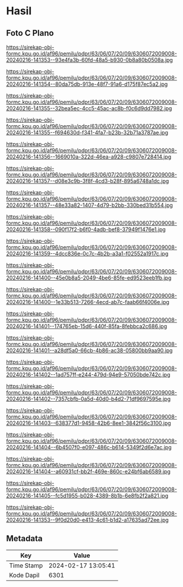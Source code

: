 # Hasil

## Foto C Plano

https://sirekap-obj-formc.kpu.go.id/af96/pemilu/pdpr/63/06/07/20/09/6306072009008-20240216-141353--93e4fa3b-60fd-48a5-b930-0b8a80b0508a.jpg

https://sirekap-obj-formc.kpu.go.id/af96/pemilu/pdpr/63/06/07/20/09/6306072009008-20240216-141354--80da75db-913e-48f7-91a6-d175f87ec5a2.jpg

https://sirekap-obj-formc.kpu.go.id/af96/pemilu/pdpr/63/06/07/20/09/6306072009008-20240216-141355--32bea5ec-4cc5-45ac-ac8b-f0c6d9dd7982.jpg

https://sirekap-obj-formc.kpu.go.id/af96/pemilu/pdpr/63/06/07/20/09/6306072009008-20240216-141355--f694630d-f341-4fa7-b23b-32b71a3787ae.jpg

https://sirekap-obj-formc.kpu.go.id/af96/pemilu/pdpr/63/06/07/20/09/6306072009008-20240216-141356--1669010a-322d-46ea-a928-c9807e728414.jpg

https://sirekap-obj-formc.kpu.go.id/af96/pemilu/pdpr/63/06/07/20/09/6306072009008-20240216-141357--d08e3c9b-3f8f-4cd3-b28f-895a6748a1dc.jpg

https://sirekap-obj-formc.kpu.go.id/af96/pemilu/pdpr/63/06/07/20/09/6306072009008-20240216-141357--48e33a82-1407-4d79-b2bb-330bed31b554.jpg

https://sirekap-obj-formc.kpu.go.id/af96/pemilu/pdpr/63/06/07/20/09/6306072009008-20240216-141358--090f17f2-b6f0-4adb-bef8-37949f1476e1.jpg

https://sirekap-obj-formc.kpu.go.id/af96/pemilu/pdpr/63/06/07/20/09/6306072009008-20240216-141359--4dcc836e-0c7c-4b2b-a3a1-f02552a1917c.jpg

https://sirekap-obj-formc.kpu.go.id/af96/pemilu/pdpr/63/06/07/20/09/6306072009008-20240216-141400--45e0b8a5-2049-4be6-85fe-ed9523eeb1fb.jpg

https://sirekap-obj-formc.kpu.go.id/af96/pemilu/pdpr/63/06/07/20/09/6306072009008-20240216-141400--1e33b513-7266-4ecd-ab7c-faab66f4006e.jpg

https://sirekap-obj-formc.kpu.go.id/af96/pemilu/pdpr/63/06/07/20/09/6306072009008-20240216-141401--174765eb-15d6-440f-85fa-8febbca2c686.jpg

https://sirekap-obj-formc.kpu.go.id/af96/pemilu/pdpr/63/06/07/20/09/6306072009008-20240216-141401--a28df5a0-66cb-4b86-ac38-05800bb9aa90.jpg

https://sirekap-obj-formc.kpu.go.id/af96/pemilu/pdpr/63/06/07/20/09/6306072009008-20240216-141402--1ad757ff-e244-479d-94e9-57050bde742c.jpg

https://sirekap-obj-formc.kpu.go.id/af96/pemilu/pdpr/63/06/07/20/09/6306072009008-20240216-141402--7357cbfb-0a5d-40d0-b4d2-71df9697595e.jpg

https://sirekap-obj-formc.kpu.go.id/af96/pemilu/pdpr/63/06/07/20/09/6306072009008-20240216-141403--638377d1-9458-42b6-8ee1-3842f56c3100.jpg

https://sirekap-obj-formc.kpu.go.id/af96/pemilu/pdpr/63/06/07/20/09/6306072009008-20240216-141404--6b4507f0-e097-486c-b614-5349f2d6e7ac.jpg

https://sirekap-obj-formc.kpu.go.id/af96/pemilu/pdpr/63/06/07/20/09/6306072009008-20240216-141404--a60931cf-bb2f-469e-860c-e24bf6ab6589.jpg

https://sirekap-obj-formc.kpu.go.id/af96/pemilu/pdpr/63/06/07/20/09/6306072009008-20240216-141405--fc5d1955-b028-4389-8b1b-6e8fb2f2a821.jpg

https://sirekap-obj-formc.kpu.go.id/af96/pemilu/pdpr/63/06/07/20/09/6306072009008-20240216-141353--9f0d20d0-e413-4c61-b1d2-a17635ad72ee.jpg


## Metadata

| Key        | Value               |
| ---------- | ------------------- |
| Time Stamp | 2024-02-17 13:05:41 |
| Kode Dapil | 6301                |



